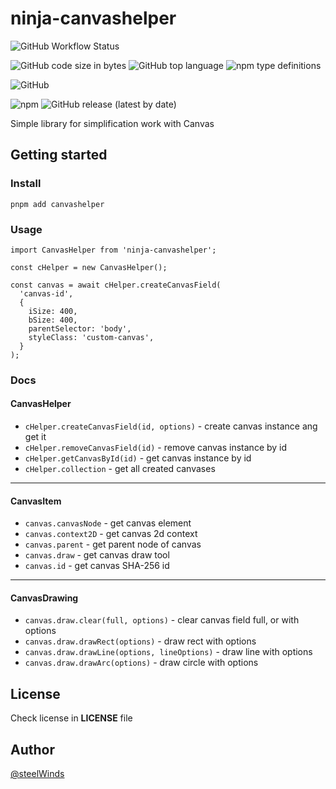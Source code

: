 # ninja-canvashelper

![GitHub Workflow Status](https://img.shields.io/github/workflow/status/steelWinds/CanvasHelper/build-lint?label=build&style=flat-square)

![GitHub code size in bytes](https://img.shields.io/github/languages/code-size/steelWinds/CanvasHelper?style=flat-square)
![GitHub top language](https://img.shields.io/github/languages/top/steelWinds/CanvasHelper?style=flat-square)
![npm type definitions](https://img.shields.io/npm/types/ninja-canvashelper?style=flat-square)

![GitHub](https://img.shields.io/github/license/steelWinds/CanvasHelper?style=flat-square)

![npm](https://img.shields.io/npm/v/ninja-canvashelper?style=flat-square)
![GitHub release (latest by date)](https://img.shields.io/github/v/release/steelWinds/CanvasHelper?style=flat-square)

Simple library for simplification work with Canvas

## Getting started

### Install

```
pnpm add canvashelper
```

### Usage

```
import CanvasHelper from 'ninja-canvashelper';

const cHelper = new CanvasHelper();

const canvas = await cHelper.createCanvasField(
  'canvas-id',
  {
    iSize: 400,
    bSize: 400,
    parentSelector: 'body',
    styleClass: 'custom-canvas',
  }
);
```

### Docs

#### CanvasHelper
- ```cHelper.createCanvasField(id, options)``` - create canvas instance ang get it
- ```cHelper.removeCanvasField(id)``` - remove canvas instance by id
- ```cHelper.getCanvasById(id)``` - get canvas instance by id
- ```cHelper.collection``` - get all created canvases

---

#### CanvasItem
- ```canvas.canvasNode``` - get canvas element
- ```canvas.context2D``` - get canvas 2d context
- ```canvas.parent``` - get parent node of canvas
- ```canvas.draw``` - get canvas draw tool
- ```canvas.id``` - get canvas SHA-256 id

---

#### CanvasDrawing
- ```canvas.draw.clear(full, options)``` - clear canvas field full, or with options
- ```canvas.draw.drawRect(options)``` - draw rect with options
- ```canvas.draw.drawLine(options, lineOptions)``` - draw line with options
- ```canvas.draw.drawArc(options)``` - draw circle with options


## License

Check license in **LICENSE** file 

## Author

[@steelWinds](https://github.com/steelWinds/)
